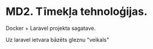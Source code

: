 
# MD2. Tīmekļa tehnoloģijas.

Docker + Laravel projekta sagatave.  

Uz laravel ietvara bāzēts gleznu "veikals"


